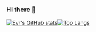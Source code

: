 ### Hi there 👋

[![Evr's GitHub stats](https://github-readme-stats.vercel.app/api?username=eurror)](https://github.com/anuraghazra/github-readme-stats)[![Top Langs](https://github-readme-stats.vercel.app/api/top-langs/?username=eurror&layout=compact&text_color=daf7dc&bg_color=151515)](https://github.com/devSouvik/github-readme-stats)
